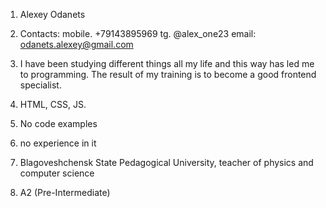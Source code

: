 1. Alexey Odanets 
2. Contacts:
	mobile. +79143895969
	tg. @alex_one23
	email: odanets.alexey@gmail.com
3. I have been studying different things all my life and this way has led me to programming. The result of my training is to become a good frontend specialist.

4. HTML, CSS, JS.
5. No code examples
6. no experience in it
7.  Blagoveshchensk State Pedagogical University, teacher of physics and computer science
8. A2 (Pre-Intermediate)